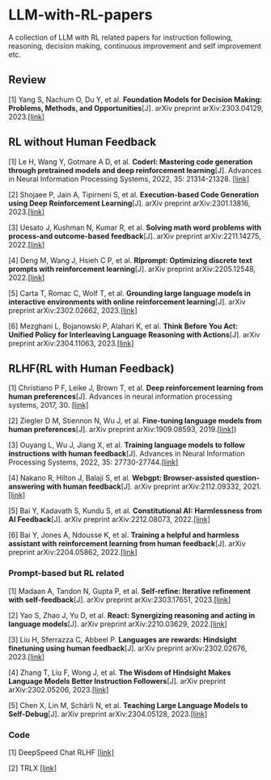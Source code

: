 # LLM-with-RL-papers
A collection of LLM with RL related papers for instruction following, reasoning, decision making, continuous improvement and self improvement etc.

## Review

[1] Yang S, Nachum O, Du Y, et al. **Foundation Models for Decision Making: Problems, Methods, and Opportunities**[J]. arXiv preprint arXiv:2303.04129, 2023.[[link]](https://arxiv.org/pdf/2303.04129)

## RL without Human Feedback

[1] Le H, Wang Y, Gotmare A D, et al. **Coderl: Mastering code generation through pretrained models and deep reinforcement learning**[J]. Advances in Neural Information Processing Systems, 2022, 35: 21314-21328. [[link]](https://proceedings.neurips.cc/paper_files/paper/2022/file/8636419dea1aa9fbd25fc4248e702da4-Paper-Conference.pdf)

[2] Shojaee P, Jain A, Tipirneni S, et al. **Execution-based Code Generation using Deep Reinforcement Learning**[J]. arXiv preprint arXiv:2301.13816, 2023.[[link]](https://arxiv.org/pdf/2301.13816)

[3] Uesato J, Kushman N, Kumar R, et al. **Solving math word problems with process-and outcome-based feedback**[J]. arXiv preprint arXiv:2211.14275, 2022.[[link]](https://arxiv.org/pdf/2211.14275)

[4] Deng M, Wang J, Hsieh C P, et al. **Rlprompt: Optimizing discrete text prompts with reinforcement learning**[J]. arXiv preprint arXiv:2205.12548, 2022.[[link]](https://arxiv.org/pdf/2205.12548)

[5] Carta T, Romac C, Wolf T, et al. **Grounding large language models in interactive environments with online reinforcement learning**[J]. arXiv preprint arXiv:2302.02662, 2023.[[link]](https://arxiv.org/pdf/2302.02662)

[6] Mezghani L, Bojanowski P, Alahari K, et al. **Think Before You Act: Unified Policy for Interleaving Language Reasoning with Actions**[J]. arXiv preprint arXiv:2304.11063, 2023.[[link]](https://arxiv.org/pdf/2304.11063)


## RLHF(RL with Human Feedback)

[1] Christiano P F, Leike J, Brown T, et al. **Deep reinforcement learning from human preferences**[J]. Advances in neural information processing systems, 2017, 30. [[link]](https://proceedings.neurips.cc/paper/2017/file/d5e2c0adad503c91f91df240d0cd4e49-Paper.pdf)

[2] Ziegler D M, Stiennon N, Wu J, et al. **Fine-tuning language models from human preferences**[J]. arXiv preprint arXiv:1909.08593, 2019.[[link]](https://arxiv.org/pdf/1909.08593.pdf))

[3] Ouyang L, Wu J, Jiang X, et al. **Training language models to follow instructions with human feedback**[J]. Advances in Neural Information Processing Systems, 2022, 35: 27730-27744.[[link]](https://proceedings.neurips.cc/paper_files/paper/2022/file/b1efde53be364a73914f58805a001731-Paper-Conference.pdf)

[4] Nakano R, Hilton J, Balaji S, et al. **Webgpt: Browser-assisted question-answering with human feedback**[J]. arXiv preprint arXiv:2112.09332, 2021.[[link]](https://arxiv.org/pdf/2112.09332)

[5] Bai Y, Kadavath S, Kundu S, et al. **Constitutional AI: Harmlessness from AI Feedback**[J]. arXiv preprint arXiv:2212.08073, 2022.[[link]](https://arxiv.org/pdf/2212.08073)

[6] Bai Y, Jones A, Ndousse K, et al. **Training a helpful and harmless assistant with reinforcement learning from human feedback**[J]. arXiv preprint arXiv:2204.05862, 2022.[[link]](https://arxiv.org/pdf/2204.05862)

### Prompt-based but RL related 

[1] Madaan A, Tandon N, Gupta P, et al. **Self-refine: Iterative refinement with self-feedback**[J]. arXiv preprint arXiv:2303.17651, 2023.[[link]](https://arxiv.org/pdf/2303.17651)

[2] Yao S, Zhao J, Yu D, et al. **React: Synergizing reasoning and acting in language models**[J]. arXiv preprint arXiv:2210.03629, 2022.[[link]](https://arxiv.org/pdf/2210.03629)

[3] Liu H, Sferrazza C, Abbeel P. **Languages are rewards: Hindsight finetuning using human feedback**[J]. arXiv preprint arXiv:2302.02676, 2023.[[link]](https://arxiv.org/pdf/2302.02676)

[4] Zhang T, Liu F, Wong J, et al. **The Wisdom of Hindsight Makes Language Models Better Instruction Followers**[J]. arXiv preprint arXiv:2302.05206, 2023.[[link]](https://arxiv.org/pdf/2302.05206.pdf)

[5] Chen X, Lin M, Schärli N, et al. **Teaching Large Language Models to Self-Debug**[J]. arXiv preprint arXiv:2304.05128, 2023.[[link]](https://arxiv.org/pdf/2304.05128)


### Code

[1] DeepSpeed Chat RLHF [[link]](https://github.com/microsoft/DeepSpeedExamples/tree/master/applications/DeepSpeed-Chat)

[2] TRLX [[link]](https://github.com/CarperAI/trlx)




